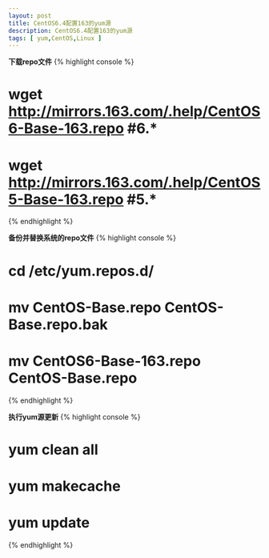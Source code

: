 ```yaml
---
layout: post
title: CentOS6.4配置163的yum源
description: CentOS6.4配置163的yum源
tags: [ yum,CentOS,Linux ]
---
```


**下载repo文件**
{% highlight console  %}
# wget http://mirrors.163.com/.help/CentOS6-Base-163.repo #6.*
# wget http://mirrors.163.com/.help/CentOS5-Base-163.repo #5.*
{% endhighlight %}

**备份并替换系统的repo文件**
{% highlight console  %}
# cd /etc/yum.repos.d/
# mv CentOS-Base.repo CentOS-Base.repo.bak
# mv CentOS6-Base-163.repo CentOS-Base.repo
{% endhighlight %}

**执行yum源更新**
{% highlight console  %}
# yum clean all
# yum makecache
# yum update
{% endhighlight %}